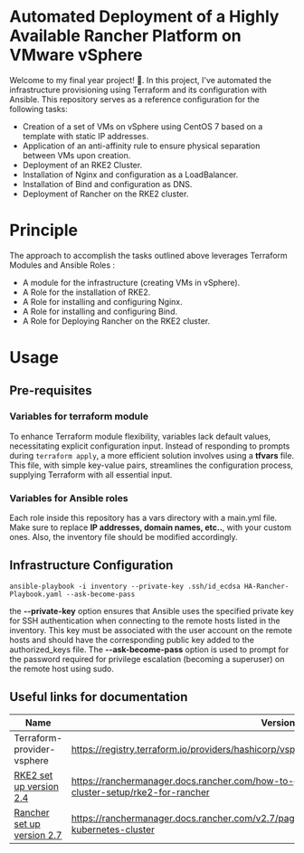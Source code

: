 # Automated Deployment of a Highly Available Rancher Platform on VMware vSphere
Welcome to my final year project! &#x1F680;.
In this project, I've automated the infrastructure provisioning using Terraform and its configuration with Ansible. This repository serves as a reference configuration for the following tasks:
- Creation of a set of VMs on vSphere using CentOS 7 based on a template with static IP addresses.
- Application of an anti-affinity rule to ensure physical separation between VMs upon creation.
- Deployment of an RKE2 Cluster.
- Installation of Nginx and configuration as a LoadBalancer.
- Installation of Bind and configuration as DNS.
- Deployment of Rancher on the RKE2 cluster.

# Principle
The approach to accomplish the tasks outlined above leverages Terraform Modules and Ansible Roles :
- A module for the infrastructure (creating VMs in vSphere).
- A Role for the installation of RKE2.
- A Role for installing and configuring Nginx.
- A Role for installing and configuring Bind.
- A Role for Deploying Rancher on the RKE2 cluster.

# Usage

## Pre-requisites

### Variables for terraform module
To enhance Terraform module flexibility, variables lack default values, necessitating explicit configuration input. Instead of responding to prompts during `terraform apply`, a more efficient solution involves using a **tfvars** file. This file, with simple key-value pairs, streamlines the configuration process, supplying Terraform with all essential input.

### Variables for Ansible roles 
Each role inside this repository has a vars directory with a main.yml file. Make sure to replace **IP addresses, domain names, etc..**, with your custom ones. Also, the inventory file should be modified accordingly.

## Infrastructure Configuration

`ansible-playbook -i inventory --private-key .ssh/id_ecdsa HA-Rancher-Playbook.yaml --ask-become-pass` 

the **--private-key** option ensures that Ansible uses the specified private key for SSH authentication when connecting to the remote hosts listed in the inventory. This key must be associated with the user account on the remote hosts and should have the corresponding public key added to the authorized_keys file. The **--ask-become-pass** option is used to prompt for the password required for privilege escalation (becoming a superuser) on the remote host using sudo.

## Useful links for documentation 

| Name | Version |
|------|---------|
| Terraform-provider-vsphere | https://registry.terraform.io/providers/hashicorp/vsphere/latest/docs/resources/compute_cluster |
| <a name="RKE2"></a> [RKE2 set up version 2.4](#RKE2) | https://ranchermanager.docs.rancher.com/how-to-guides/new-user-guides/kubernetes-cluster-setup/rke2-for-rancher |
| <a name="Rancher"></a> [Rancher set up version 2.7](#Rancher) | https://ranchermanager.docs.rancher.com/v2.7/pages-for-subheaders/install-upgrade-on-a-kubernetes-cluster |














  
